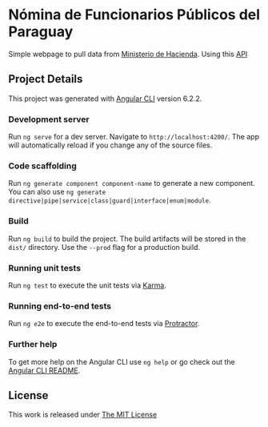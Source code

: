 # Nómina de Funcionarios Públicos del Paraguay

Simple webpage to pull data from [Ministerio de Hacienda](https://datos.hacienda.gov.py).
Using this [API](https://datos.hacienda.gov.py/odmh-api-v1/api-docs/)

## Project Details

This project was generated with [Angular CLI](https://github.com/angular/angular-cli) version 6.2.2.

### Development server

Run `ng serve` for a dev server. Navigate to `http://localhost:4200/`. The app will automatically reload if you change any of the source files.

### Code scaffolding

Run `ng generate component component-name` to generate a new component. You can also use `ng generate directive|pipe|service|class|guard|interface|enum|module`.

### Build

Run `ng build` to build the project. The build artifacts will be stored in the `dist/` directory. Use the `--prod` flag for a production build.

### Running unit tests

Run `ng test` to execute the unit tests via [Karma](https://karma-runner.github.io).

### Running end-to-end tests

Run `ng e2e` to execute the end-to-end tests via [Protractor](http://www.protractortest.org/).

### Further help

To get more help on the Angular CLI use `ng help` or go check out the [Angular CLI README](https://github.com/angular/angular-cli/blob/master/README.md).

## License

This work is released under [The MIT License](https://opensource.org/licenses/MIT)
